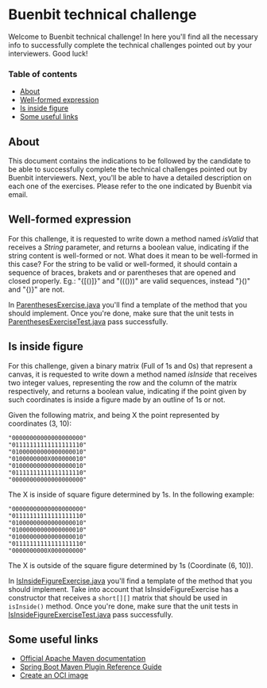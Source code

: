 # Buenbit technical challenge
Welcome to Buenbit technical challenge! In here you'll find all the necessary info to successfully complete the
technical challenges pointed out by your interviewers. Good luck!

### Table of contents
* [About](#about)
* [Well-formed expression](#well-formed-expression)
* [Is inside figure](#is-inside-figure)
* [Some useful links](#some-useful-links)

## About
This document contains the indications to be followed by the candidate to be able to successfully complete the technical
challenges pointed out by Buenbit interviewers.
Next, you'll be able to have a detailed description on each one of the exercises. Please refer to the one indicated by
Buenbit via email.

## Well-formed expression
For this challenge, it is requested to write down a method named *isValid* that receives a *String* parameter, and
returns a boolean value, indicating if the string content is well-formed or not. What does it mean to be well-formed in
this case? For the string to be valid or well-formed, it should contain a sequence of braces, brakets and or parentheses
that are opened and closed properly. Eg.: "{[()]}" and "((()))" are valid sequences, instead "}()" and "{)}" are not.

In [ParenthesesExercise.java](https://github.com/buenbit/exercise/blob/master/src/main/java/com/buenbit/exercise/ParenthesesExercise.java)
you'll find a  template of the method that you should implement. Once you're done, make sure that the unit tests in
[ParenthesesExerciseTest.java](https://github.com/buenbit/exercise/blob/master/src/test/java/com/buenbit/exercise/ParenthesesExerciseTest.java) pass successfully.

## Is inside figure
For this challenge, given a binary matrix (Full of 1s and 0s) that represent a canvas, it is requested to write down a
method named *isInside* that receives two integer values, representing the row and the column of the matrix
respectively, and returns a boolean value, indicating if the point given by such coordinates is inside a figure made by
an outline of 1s or not.

Given the following matrix, and being X the point represented by coordinates (3, 10):
```
"00000000000000000000"
"01111111111111111110"
"01000000000000000010"
"0100000000X000000010"
"01000000000000000010"
"01111111111111111110"
"00000000000000000000"
```
The X is inside of square figure determined by 1s. In the following example: 
```
"00000000000000000000"
"01111111111111111110"
"01000000000000000010"
"01000000000000000010"
"01000000000000000010"
"01111111111111111110"
"0000000000X000000000"
```
The X is outside of the square figure determined by 1s (Coordinate (6, 10)).

In [IsInsideFigureExercise.java](https://github.com/buenbit/exercise/blob/master/src/main/java/com/buenbit/exercise/IsInsideFigureExercise.java) you'll find a
template of the method that you should implement. Take into account that IsInsideFigureExercise has a constructor that
receives a `short[][]` matrix that should be used in `isInside()` method. Once you're done, make sure that the unit
tests in [IsInsideFigureExerciseTest.java](https://github.com/buenbit/exercise/blob/master/src/main/java/com/buenbit/exercise/IsInsideFigureExerciseTest.java)
pass successfully.

## Some useful links
* [Official Apache Maven documentation](https://maven.apache.org/guides/index.html)
* [Spring Boot Maven Plugin Reference Guide](https://docs.spring.io/spring-boot/docs/2.7.3/maven-plugin/reference/html/)
* [Create an OCI image](https://docs.spring.io/spring-boot/docs/2.7.3/maven-plugin/reference/html/#build-image)

